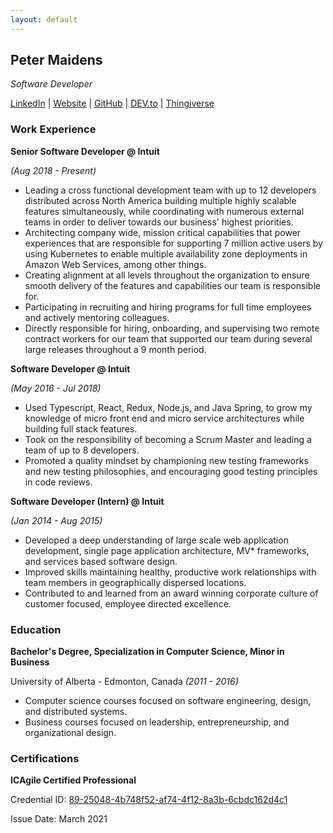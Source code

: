 ```yaml
---
layout: default
---
```


## Peter Maidens

*Software Developer*

[LinkedIn](https://www.linkedin.com/in/peter-maidens/) | [Website](http://www.petermaidens.com) | [GitHub](https://github.com/pmaidens) | [DEV.to](https://dev.to/pmaidens) | [Thingiverse](https://www.thingiverse.com/gyrocopter/designs)

### Work Experience

**Senior Software Developer @ Intuit**

*(Aug 2018 - Present)*

- Leading a cross functional development team with up to 12 developers distributed across North America building multiple highly scalable features simultaneously, while coordinating with numerous external teams in order to deliver towards our business' highest priorities.
- Architecting company wide, mission critical capabilities that power experiences that are responsible for supporting 7 million active users by using Kubernetes to enable multiple availability zone deployments in Amazon Web Services, among other things.
- Creating alignment at all levels throughout the organization to ensure smooth delivery of the features and capabilities our team is responsible for.
- Participating in recruiting and hiring programs for full time employees and actively mentoring colleagues.
- Directly responsible for hiring, onboarding, and supervising two remote contract workers for our team that supported our team during several large releases throughout a 9 month period.

**Software Developer @ Intuit**

*(May 2016 - Jul 2018)*

- Used Typescript, React, Redux, Node.js, and Java Spring, to grow my knowledge of micro front end and micro service architectures while building full stack features.
- Took on the responsibility of becoming a Scrum Master and leading a team of up to 8 developers.
- Promoted a quality mindset by championing new testing frameworks and new testing philosophies, and encouraging good testing principles in code reviews.

**Software Developer (Intern) @ Intuit**

*(Jan 2014 - Aug 2015)*

- Developed a deep understanding of large scale web application development, single page application architecture, MV* frameworks, and services based software design.
- Improved skills maintaining healthy, productive work relationships with team members in geographically dispersed locations.
- Contributed to and learned from an award winning corporate culture of customer focused, employee directed excellence.

### Education

**Bachelor's Degree, Specialization in Computer Science, Minor in Business**

University of Alberta - Edmonton, Canada *(2011 - 2016)*

- Computer science courses focused on software engineering, design, and distributed systems.
- Business courses focused on leadership, entrepreneurship, and organizational design.

### Certifications

**ICAgile Certified Professional**

Credential ID: [89-25048-4b748f52-af74-4f12-8a3b-6cbdc162d4c1](https://www.icagile.com/credentials/4b748f52-af74-4f12-8a3b-6cbdc162d4c1)

Issue Date: March 2021
